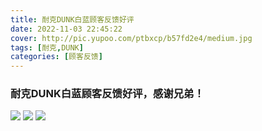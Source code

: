 ```yaml
---
title: 耐克DUNK白蓝顾客反馈好评
date: 2022-11-03 22:45:22
cover: http://pic.yupoo.com/ptbxcp/b57fd2e4/medium.jpg
tags: [耐克,DUNK]
categories: [顾客反馈]
---
```


###  耐克DUNK白蓝顾客反馈好评，感谢兄弟！
![](http://pic.yupoo.com/ptbxcp/62ed9579/5a72b1c6.png)
![](http://pic.yupoo.com/ptbxcp/371bbf99/73910d75.jpg)
![](http://pic.yupoo.com/ptbxcp/b57fd2e4/e3f2e71e.jpg)
